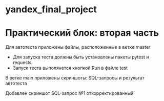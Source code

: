 # yandex_final_project
# Практический блок: вторая часть
Для автотеста приложены файлы, расположенные в ветке master
- Для запуска теста должны быть установлены пакеты pytest и requests
- Запуск теста выполянется кнопкой Run в файле test

В ветке main приложены скриншоты: SQL-запросы и результат автотеста

Добавлен скриншот SQL-запрос №1 откорректированный

